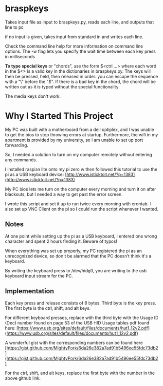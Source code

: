 # braspkeys

Takes input file as input to braspkeys.py, reads each line, and outputs that line to pc

if no input is given, takes input from standard in and writes each line.

Check the command line help for more information on command line options. The -w flag lets you specify the wait time between each key press in milliseconds

**To type special keys** or "chords", use the form $<ctrl ...> where each word in the $<> is a valid key in the dictionaries in braspkeys.py. The keys will
then be pressed, held, then released in order. you can escape the sequence with a "\" before the "$". If there is a bad key in the chord, the chord will
be written out as it is typed without the special funcitonality

The media keys don't work.

# Why I Started This Project

My PC was built with a motherboard from a dell optiplex, and I was unable to get the bios to stop throwing errors at startup. Furthermore, the wifi in my apartment is provided by my university, so I am unable to set up port forwarding.

So, I needed a solution to turn on my computer remotely without entering any commands.

I installed raspian lite onto my pi zero w then followed this tutorial to use the pi as a USB keyboard device: [http://www.isticktoit.net/?p=1383](http://www.isticktoit.net/?p=1383)

My PC bios lets me turn on the computer every morning and turn it on after blackouts, but I needed a way to get past the error screen.

I wrote this script and set it up to run twice every morning with crontab. I also set up VNC Client on the pi so I could run the script whenever I wanted.

## Notes

At one point while setting up the pi as a USB keyboard, I entered one wrong character and spent 2 hours finding it. Beware of typos!

When everything was set up properly, my PC registered the pi as an unrecognized device, so don't be alarmed that the PC doesn't think it's a keyboard.

By writing the keyboard press to /dev/hidg0, you are writing to the usb keyboard input stream for the PC.

## Implementation

Each key press and release consists of 8 bytes. Third byte is the key press. The first byte is the ctrl, shift, and alt keys.

For different keyboard presses, replace with the third byte with the Usage ID (Dec) number found on page 53 of the USB HID Usage tables pdf found here: [https://www.usb.org/sites/default/files/documents/hut1_12v2.pdf](https://www.usb.org/sites/default/files/documents/hut1_12v2.pdf)

A wonderful gist with the corresponding numbers can be found here [https://gist.github.com/MightyPork/6da26e382a7ad91b5496ee55fdc73db2](https://gist.github.com/MightyPork/6da26e382a7ad91b5496ee55fdc73db2)

For the ctrl, shift, and alt keys, replace the first byte with the number in the above github link.
